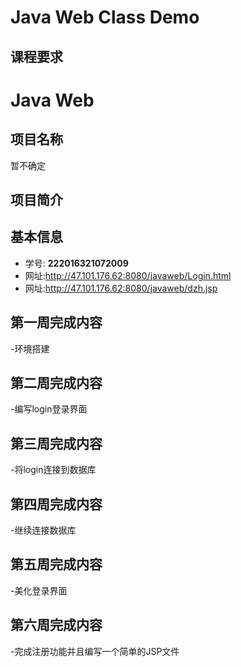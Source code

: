 
# Java Web Class Demo

## 课程要求



# Java Web 
## 项目名称
暂不确定


## 项目简介


## 基本信息

- 学号: **222016321072009**
- 网址:http://47.101.176.62:8080/javaweb/Login.html
- 网址:http://47.101.176.62:8080/javaweb/dzh.jsp


## 第一周完成内容
-环境搭建

## 第二周完成内容
-编写login登录界面
## 第三周完成内容
-将login连接到数据库
## 第四周完成内容
-继续连接数据库
## 第五周完成内容
-美化登录界面
## 第六周完成内容
-完成注册功能并且编写一个简单的JSP文件
















